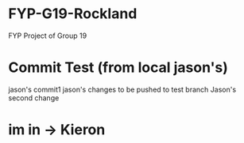 # FYP-G19-Rockland
FYP Project of Group 19

# Commit Test (from local jason's)
jason's commit1
jason's changes to be pushed to test branch
Jason's second change

# im in -> Kieron
